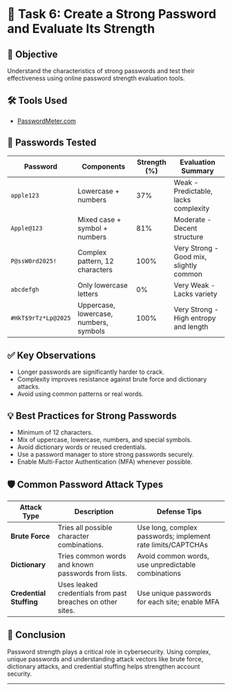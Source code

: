 # 🔐 Task 6: Create a Strong Password and Evaluate Its Strength

## 📌 Objective
Understand the characteristics of strong passwords and test their effectiveness using online password strength evaluation tools.

## 🛠 Tools Used
- [PasswordMeter.com](https://www.passwordmeter.com)

## 🧪 Passwords Tested

| Password             | Components                                | Strength (%) | Evaluation Summary                       |
|----------------------|--------------------------------------------|--------------|---------------------------------------- |
| `apple123`           | Lowercase + numbers                        | 37%          | Weak - Predictable, lacks complexity    |
| `Apple@123`          | Mixed case + symbol + numbers              | 81%          | Moderate - Decent structure             |
| `P@ssW0rd2025!`      | Complex pattern, 12 characters             | 100%         | Very  Strong - Good mix, slightly common|
| `abcdefgh`           | Only lowercase letters                     | 0%           | Very Weak - Lacks variety               |
| `#HkT$9rTz*Lp@2025`  | Uppercase, lowercase, numbers, symbols     | 100%         | Very Strong - High entropy and length   |

## ✅ Key Observations
- Longer passwords are significantly harder to crack.
- Complexity improves resistance against brute force and dictionary attacks.
- Avoid using common patterns or real words.

## 💡 Best Practices for Strong Passwords
- Minimum of 12 characters.
- Mix of uppercase, lowercase, numbers, and special symbols.
- Avoid dictionary words or reused credentials.
- Use a password manager to store strong passwords securely.
- Enable Multi-Factor Authentication (MFA) whenever possible.

## 🛡 Common Password Attack Types

| Attack Type         | Description                                                                    | Defense Tips                                                  |
|---------------------|--------------------------------------------------------------------------------|---------------------------------------------------------------|
| **Brute Force**     | Tries all possible character combinations.                                     | Use long, complex passwords; implement rate limits/CAPTCHAs   |
| **Dictionary**      | Tries common words and known passwords from lists.                             | Avoid common words, use unpredictable combinations            |
| **Credential Stuffing** | Uses leaked credentials from past breaches on other sites.                | Use unique passwords for each site; enable MFA                |

## 📘 Conclusion
Password strength plays a critical role in cybersecurity. Using complex, unique passwords and understanding attack vectors like brute force, dictionary attacks, and credential stuffing helps strengthen account security.

---

